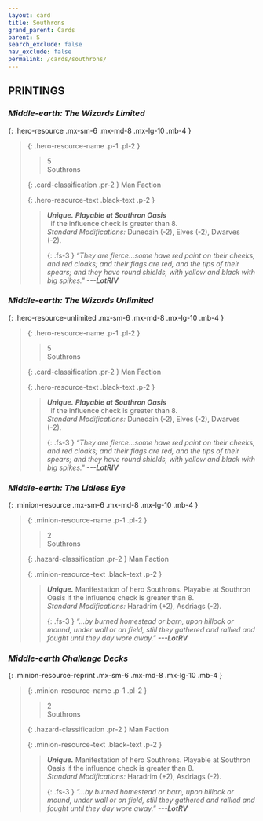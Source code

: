 ```yaml
---
layout: card
title: Southrons
grand_parent: Cards
parent: S
search_exclude: false
nav_exclude: false
permalink: /cards/southrons/
---
```


## PRINTINGS


### _Middle-earth: The Wizards Limited_

{: .hero-resource .mx-sm-6 .mx-md-8 .mx-lg-10 .mb-4 }
> {: .hero-resource-name .p-1 .pl-2 }
> > <div class="card-mp">5</div>
> > <div class="card-name">Southrons</div>
>
> {: .card-classification .pr-2 }
> Man Faction
>
> {: .hero-resource-text .black-text .p-2 }
> > _**Unique.**_ ***Playable at Southron Oasis*** <br>&ensp;if the influence check is greater than 8.  <br>_Standard Modifications:_ Dunedain (-2), Elves (-2), Dwarves (-2). 
> > 
> > {: .fs-3 } 
> > _“They are fierce...some have red paint on their cheeks, and red cloaks; and their flags are red, and the tips of their spears; and they have round shields, with yellow and black with big spikes."_ ***---&#65279;LotRIV*** 
> 

### _Middle-earth: The Wizards Unlimited_

{: .hero-resource-unlimited .mx-sm-6 .mx-md-8 .mx-lg-10 .mb-4 }
> {: .hero-resource-name .p-1 .pl-2 }
> > <div class="card-mp">5</div>
> > <div class="card-name">Southrons</div>
>
> {: .card-classification .pr-2 }
> Man Faction
>
> {: .hero-resource-text .black-text .p-2 }
> > _**Unique.**_ ***Playable at Southron Oasis*** <br>&ensp;if the influence check is greater than 8.  <br>_Standard Modifications:_ Dunedain (-2), Elves (-2), Dwarves (-2). 
> > 
> > {: .fs-3 } 
> > _“They are fierce...some have red paint on their cheeks, and red cloaks; and their flags are red, and the tips of their spears; and they have round shields, with yellow and black with big spikes."_ ***---&#65279;LotRIV*** 
> 

### _Middle-earth: The Lidless Eye_

{: .minion-resource .mx-sm-6 .mx-md-8 .mx-lg-10 .mb-4 }
> {: .minion-resource-name .p-1 .pl-2 }
> > <div class="hazard-mp">2</div>
> > <div class="card-name">Southrons</div>
>
> {: .hazard-classification .pr-2 }
> Man Faction
>
> {: .minion-resource-text .black-text .p-2 }
> > _**Unique.**_ Manifestation of hero Southrons. Playable at Southron Oasis if the influence check is greater than 8.  <br>_Standard Modifications:_ Haradrim (+2), Asdriags (-2). 
> > 
> > {: .fs-3 } 
> > _“...by burned homestead or barn, upon hillock or mound, under wall or on field, still they gathered and rallied and fought until they day wore away."_ ***---&#65279;LotRV***  
> 

### _Middle-earth Challenge Decks_

{: .minion-resource-reprint .mx-sm-6 .mx-md-8 .mx-lg-10 .mb-4 }
> {: .minion-resource-name .p-1 .pl-2 }
> > <div class="hazard-mp">2</div>
> > <div class="card-name">Southrons</div>
>
> {: .hazard-classification .pr-2 }
> Man Faction
>
> {: .minion-resource-text .black-text .p-2 }
> > _**Unique.**_ Manifestation of hero Southrons. Playable at Southron Oasis if the influence check is greater than 8.  <br>_Standard Modifications:_ Haradrim (+2), Asdriags (-2). 
> > 
> > {: .fs-3 } 
> > _“...by burned homestead or barn, upon hillock or mound, under wall or on field, still they gathered and rallied and fought until they day wore away."_ ***---&#65279;LotRV***  
> 
